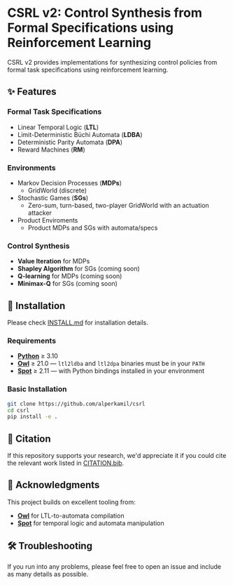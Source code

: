 # CSRL v2: Control Synthesis from Formal Specifications using Reinforcement Learning
CSRL v2 provides implementations for synthesizing control policies from formal task specifications using reinforcement learning.

## ✨ Features
### Formal Task Specifications
- Linear Temporal Logic (**LTL**)
- Limit-Deterministic Büchi Automata (**LDBA**)
- Deterministic Parity Automata (**DPA**)
- Reward Machines (**RM**)

### Environments
- Markov Decision Processes (**MDPs**)
  - GridWorld (discrete)
- Stochastic Games (**SGs**)
  - Zero-sum, turn-based, two-player GridWorld with an actuation attacker
- Product Enviroments
  - Product MDPs and SGs with automata/specs

### Control Synthesis
- **Value Iteration** for MDPs
- **Shapley Algorithm** for SGs (coming soon)
- **Q-learning** for MDPs (coming soon)
- **Minimax-Q** for SGs (coming soon)


## 🚀 Installation
Please check [INSTALL.md](./INSTALL.md) for installation details.

### Requirements

- [**Python**](https://www.python.org/) ≥ 3.10
- [**Owl**](https://owl.model.in.tum.de/) ≥ 21.0 — `ltl2ldba` and `ltl2dpa` binaries must be in your `PATH`
- [**Spot**](https://spot.lrde.epita.fr/) ≥ 2.11 — with Python bindings installed in your environment

### Basic Installation
```bash
git clone https://github.com/alperkamil/csrl
cd csrl
pip install -e .
```


## 📖 Citation
If this repository supports your research, we'd appreciate it if you could cite the relevant work listed in [CITATION.bib](./CITATION.bib).


## 💐 Acknowledgments
This project builds on excellent tooling from:
- [**Owl**](https://owl.model.in.tum.de/) for LTL-to-automata compilation
- [**Spot**](https://spot.lrde.epita.fr/) for temporal logic and automata manipulation


## 🛠️ Troubleshooting
If you run into any problems, please feel free to open an issue and include as many details as possible.